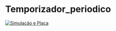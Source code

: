 # Temporizador_periodico

[![Simulação e Placa](https://img.youtube.com/vi/mV_N4aGRhFg/0.jpg)](https://www.youtube.com/watch?v=mV_N4aGRhFg)
